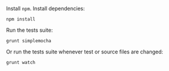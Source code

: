 Install `npm`. Install dependencies:

    npm install

Run the tests suite:

    grunt simplemocha

Or run the tests suite whenever test or source files are changed:

    grunt watch

